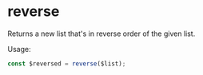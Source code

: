 # reverse

Returns a new list that's in reverse order of the given list.

Usage:

```ts
const $reversed = reverse($list);
```
